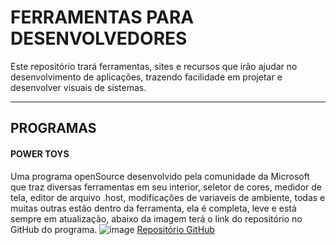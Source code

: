 # FERRAMENTAS PARA DESENVOLVEDORES
Este repositório trará ferramentas, sites e recursos que irão ajudar no desenvolvimento de aplicações, trazendo facilidade em projetar e desenvolver visuais de sistemas.
<hr>

## PROGRAMAS
#### POWER TOYS
Uma programa openSource desenvolvido pela comunidade da Microsoft que traz diversas ferramentas em seu interior, seletor de cores, medidor de tela, editor de arquivo .host, modificações de variaveis de ambiente, todas e muitas outras estão dentro da ferramenta, ela é completa, leve e está sempre em atualização, abaixo da imagem terá o link do repositório no GitHub do programa.
![image](https://github.com/Marcus-Gbriel/Tools-for-Developers/assets/94924705/0e549aad-90c3-4069-93f1-f686e23e2c18)
<a href='https://github.com/microsoft/PowerToys'>Repositório GitHub</a>
<br>
<br>
### 









